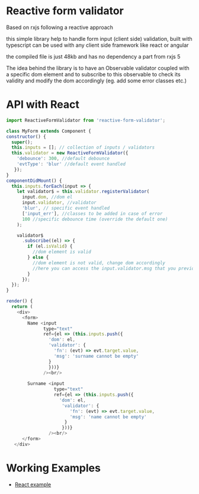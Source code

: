 # Reactive form validator

Based on rxjs following a reactive approach

this simple library help to handle form input (client side) validation, built with typescript can be used with any client side framework like react or angular

the compiled file is just 48kb and has no dependency a part from rxjs 5

The idea behind the library is to have an Observable validator coupled with a specific dom element and to subscribe to this observable to check its validity and modify the dom accordingly (eg. add some error classes etc.)

# API with React

  ```javascript
import ReactiveFormValidator from 'reactive-form-validator';

class MyForm extends Component {
  constructor() {
    super();
    this.inputs = []; // collection of inputs / validators
    this.validator = new ReactiveFormValidator({
      'debounce': 300, //default debounce
      'evtType': 'blur' //default event handled
     });
  }
  componentDidMount() {
    this.inputs.forEach(input => {
      let validator$ = this.validator.registerValidator(
        input.dom, //dom el
        input.validator, //validator
        'blur', // specific event handled
        ['input_err'], //classes to be added in case of error
        100 //specific debounce time (override the default one)
      );

      validator$
        .subscribe((el) => {
          if (el.isValid) {
            //dom element is valid
          } else {
            //dom element is not valid, change dom accordingly
            //here you can access the input.validator.msg that you previously passed to the validator
          }
        });
    });
  }
  
  render() {
    return (
      <div>
        <form>
          Name <input 
                type="text" 
                ref={el => (this.inputs.push({
                  'dom': el, 
                  'validator': {
                    'fn': (evt) => evt.target.value, 
                    'msg': 'surname cannot be empty'
                  }
                  }))}
                /><br/>
                
          Surname <input 
                    type="text"
                    ref={el => (this.inputs.push({
                      'dom': el, 
                       'validator': {
                          'fn': (evt) => evt.target.value, 
                          'msg': 'name cannot be empty'
                        }
                       }))}
                  /><br/>
        </form>
     </div>  
   ```

# Working Examples
- <a href="https://kinotto.github.io/reactive-form-validator/examples/react/">React example</a>